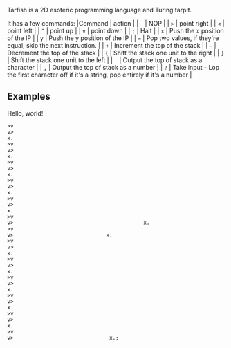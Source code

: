Tarfish is a 2D esoteric programming language and Turing tarpit.

It has a few commands:
|Command | action |
| ` ` | NOP |
| `>` | point right |
| `<` | point left |
| `^` | point up |
| `v` | point down |
| `;` | Halt |
| `x` | Push the x position of the IP |
| `y` | Push the y position of the IP |
| `=` | Pop two values, if they're equal, skip the next instruction. |
| `+` | Increment the top of the stack |
| `-` | Decrement the top of the stack |
| `{` | Shift the stack one unit to the right |
| `}` | Shift the stack one unit to the left |
| `.` | Output the top of stack as a character |
| `,` | Output the top of stack as a number |
| `?` | Take input - Lop the first character off if it's a string, pop entirely if it's a number |

## Examples

Hello, world!

```
>v
v>                                                                      x.
>v
v>                                                                                                   x.
>v
v>                                                                                                          x.
>v
v>                                                                                                          x.
>v
v>                                                                                                             x.
>v
v>                                          x.
>v
v>                              x.
>v
v>                                                                                     x.
>v
v>                                                                                                             x.
>v
v>                                                                                                                x.
>v
v>                                                                                                          x.
>v
v>                                                                                                  x.
>v
v>                               x.;
```